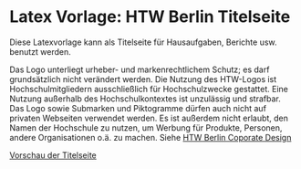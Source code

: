 # Latex Vorlage: HTW Berlin Titelseite
Diese Latexvorlage kann als Titelseite für Hausaufgaben, Berichte usw. benutzt werden.

Das Logo unterliegt urheber- und markenrechtlichem Schutz; es darf grundsätzlich nicht verändert werden. Die Nutzung des HTW-Logos ist Hochschulmitgliedern ausschließlich für Hochschulzwecke gestattet. Eine Nutzung außerhalb des Hochschulkontextes ist unzulässig und strafbar. Das Logo sowie Submarken und Piktogramme dürfen auch nicht auf privaten Webseiten verwendet werden. Es ist außerdem nicht erlaubt, den Namen der Hochschule zu nutzen, um Werbung für Produkte, Personen, andere Organisationen o.ä. zu machen.
Siehe [HTW Berlin Coporate Design](https://www.htw-berlin.de/einrichtungen/zentrale-referate/presse-und-oeffentlichkeitsarbeit/corporate-design/logo/)

[Vorschau der Titelseite](https://github.com/MeiSign/htw-titelpage/blob/master/titlepage.pdf)
